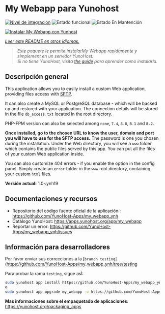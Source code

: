 <!--
Este archivo README esta generado automaticamente<https://github.com/YunoHost/apps/tree/master/tools/readme_generator>
No se debe editar a mano.
-->

# My Webapp para Yunohost

[![Nivel de integración](https://dash.yunohost.org/integration/my_webapp.svg)](https://ci-apps.yunohost.org/ci/apps/my_webapp/) ![Estado funcional](https://ci-apps.yunohost.org/ci/badges/my_webapp.status.svg) ![Estado En Mantención](https://ci-apps.yunohost.org/ci/badges/my_webapp.maintain.svg)

[![Instalar My Webapp con Yunhost](https://install-app.yunohost.org/install-with-yunohost.svg)](https://install-app.yunohost.org/?app=my_webapp)

*[Leer este README en otros idiomas.](./ALL_README.md)*

> *Este paquete le permite instalarMy Webapp rapidamente y simplement en un servidor YunoHost.*  
> *Si no tiene YunoHost, visita [the guide](https://yunohost.org/install) para aprender como instalarla.*

## Descripción general

This application allows you to easily install a custom Web application, providing files access with [SFTP](https://yunohost.org/en/filezilla).

It can also create a MySQL or PostgreSQL database - which will be backed up and restored with your application. The connection details will be stored in the file `db_access.txt` located in the root directory.

PHP-FPM version can also be selected among `none`, `7.4`, `8.0`, `8.1` and `8.2`.

**Once installed, go to the chosen URL to know the user, domain and port you will have to use for the SFTP access.** The password is one you chosen during the installation. Under the Web directory, you will see a `www` folder which contains the public files served by this app. You can put all the files of your custom Web application inside.

You can also customize 404 errors - if you enable the option in the config panel. Simply create an `error` folder in the `www` root directory, containing your custom `html` files. 


**Versión actual:** 1.0~ynh19
## Documentaciones y recursos

- Repositorio del código fuente oficial de la aplicación : <https://github.com/YunoHost-Apps/my_webapp_ynh>
- Catálogo YunoHost: <https://apps.yunohost.org/app/my_webapp>
- Reportar un error: <https://github.com/YunoHost-Apps/my_webapp_ynh/issues>

## Información para desarrolladores

Por favor enviar sus correcciones a la [`branch testing`](https://github.com/YunoHost-Apps/my_webapp_ynh/tree/testing

Para probar la rama `testing`, sigue asÍ:

```bash
sudo yunohost app install https://github.com/YunoHost-Apps/my_webapp_ynh/tree/testing --debug
o
sudo yunohost app upgrade my_webapp -u https://github.com/YunoHost-Apps/my_webapp_ynh/tree/testing --debug
```

**Mas informaciones sobre el empaquetado de aplicaciones:** <https://yunohost.org/packaging_apps>
